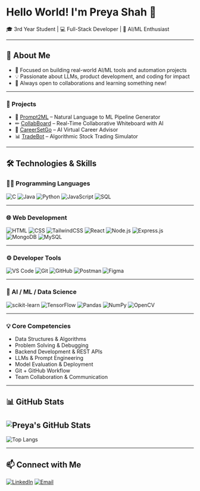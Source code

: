 # Hello World! I'm Preya Shah 👋

🎓 3rd Year Student | 💻 Full-Stack Developer | 🤖 AI/ML Enthusiast


---

## 🧠 About Me
- 🎯 Focused on building real-world AI/ML tools and automation projects
- 💡 Passionate about LLMs, product development, and coding for impact
- 🚀 Always open to collaborations and learning something new!

---

### 💼 Projects
- 🚀 [Prompt2ML](https://github.com/preyashah7/Prompt2ML-) – Natural Language to ML Pipeline Generator  
- ✏ [CollabBoard](https://github.com/preyashah7/WhiteBoardWebApp) – Real-Time Collaborative Whiteboard with AI  
- 🎯 [CareerSetGo](https://github.com/preyashah7/TicTechToe) – AI Virtual Career Advisor  
- 📊 [TradeBot](https://github.com/preyashah7/DSA-Based-Trade-Bot) – Algorithmic Stock Trading Simulator  

---
## 🛠️ Technologies & Skills

### 👨‍💻 Programming Languages
![C](https://img.shields.io/badge/C-00599C?style=flat&logo=c&logoColor=white)
![Java](https://img.shields.io/badge/Java-ED8B00?style=flat&logo=java&logoColor=white)
![Python](https://img.shields.io/badge/Python-3776AB?style=flat&logo=python&logoColor=white)
![JavaScript](https://img.shields.io/badge/JavaScript-F7DF1E?style=flat&logo=javascript&logoColor=black)
![SQL](https://img.shields.io/badge/SQL-4479A1?style=flat&logo=mysql&logoColor=white)

---

### 🌐 Web Development
![HTML](https://img.shields.io/badge/HTML5-E34F26?style=flat&logo=html5&logoColor=white)
![CSS](https://img.shields.io/badge/CSS3-1572B6?style=flat&logo=css3&logoColor=white)
![TailwindCSS](https://img.shields.io/badge/TailwindCSS-38B2AC?style=flat&logo=tailwind-css&logoColor=white)
![React](https://img.shields.io/badge/React-61DAFB?style=flat&logo=react&logoColor=black)
![Node.js](https://img.shields.io/badge/Node.js-339933?style=flat&logo=node.js&logoColor=white)
![Express.js](https://img.shields.io/badge/Express.js-000000?style=flat&logo=express&logoColor=white)
![MongoDB](https://img.shields.io/badge/MongoDB-4EA94B?style=flat&logo=mongodb&logoColor=white)
![MySQL](https://img.shields.io/badge/MySQL-00758F?style=flat&logo=mysql&logoColor=white)

---

### ⚙️ Developer Tools
![VS Code](https://img.shields.io/badge/VS%20Code-007ACC?style=flat&logo=visual-studio-code&logoColor=white)
![Git](https://img.shields.io/badge/Git-F05032?style=flat&logo=git&logoColor=white)
![GitHub](https://img.shields.io/badge/GitHub-181717?style=flat&logo=github)
![Postman](https://img.shields.io/badge/Postman-FF6C37?style=flat&logo=postman&logoColor=white)
![Figma](https://img.shields.io/badge/Figma-F24E1E?style=flat&logo=figma&logoColor=white)

---

### 🤖 AI / ML / Data Science
![scikit-learn](https://img.shields.io/badge/scikit--learn-F7931E?style=flat&logo=scikit-learn&logoColor=white)
![TensorFlow](https://img.shields.io/badge/TensorFlow-FF6F00?style=flat&logo=tensorflow&logoColor=white)
![Pandas](https://img.shields.io/badge/Pandas-150458?style=flat&logo=pandas&logoColor=white)
![NumPy](https://img.shields.io/badge/NumPy-013243?style=flat&logo=numpy&logoColor=white)
![OpenCV](https://img.shields.io/badge/OpenCV-5C3EE8?style=flat&logo=opencv&logoColor=white)

---

### 💡 Core Competencies
- Data Structures & Algorithms
- Problem Solving & Debugging
- Backend Development & REST APIs
- LLMs & Prompt Engineering
- Model Evaluation & Deployment
- Git + GitHub Workflow
- Team Collaboration & Communication

---


## 📊 GitHub Stats

![Preya's GitHub Stats](https://github-readme-stats.vercel.app/api?username=preyashah7&show_icons=true&theme=radical)
---
![Top Langs](https://github-readme-stats.vercel.app/api/top-langs/?username=preyashah7&layout=compact&theme=radical)

---

## 📫 Connect with Me

[![LinkedIn](https://img.shields.io/badge/-LinkedIn-blue?style=flat-square&logo=linkedin)](https://www.linkedin.com/in/preya-shah-93992b284)
[![Email](https://img.shields.io/badge/-Email-red?style=flat-square&logo=gmail)](mailto:preyashah2512@gmail.com)

